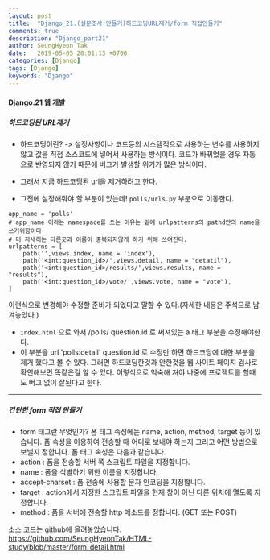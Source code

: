 ```yaml
---
layout: post
title:  "Django_21.(설문조사 만들기)하드코딩URL제거/form 직접만들기"
comments: true
description: "Django_part21"
author: SeungHyeon Tak
date:   2019-05-05 20:01:13 +0700
categories: [Django]
tags: [Django]
keywords: "Django"
---
```

#### Django.21 웹 개발

##### *하드코딩된 URL제거*

* 하드코딩이란?
-> 설정사항이나 코드등의 시스템적으로 사용하는 변수를 사용하지 않고 값을 직접 소스코드에 넣어서 사용하는 방식이다. 코드가 바뀌었을 경우 자동으로 반영되지 않기 때문에 버그가 발생할 위기가 많은 방식이다.

* 그래서 지금 하드코딩된 url을 제거하려고 한다.

* 그전에 설정해줘야 할 부분이 있는데!
`polls/urls.py` 부분으로 이동한다.

```
app_name = 'polls'
# app_name 이라는 namespace를 쓰는 이유는 밑에 urlpatterns의 pathd안의 name을 쓰기위함이다
# 더 자세히는 다른곳과 이름이 중복되지않게 하기 위해 쓰여진다.
urlpatterns = [
    path('',views.index, name = 'index'),
    path('<int:question_id>/',views.detail, name = "detatil"),
    path('<int:question_id>/results/',views.results, name = "results"),
    path('<int:question_id>/vote/',views.vote, name = "vote"),
]
```

이런식으로 변경해야 수정할 준비가 되었다고 말할 수 있다.(자세한 내용은 주석으로 남겨놓았다.)

* `index.html` 으로 와서 /polls/ question.id 로 써져있는 a 태그 부분을 수정해야한다.
* 이 부분을 url 'polls:detail' question.id 로 수정만 하면 하드코딩에 대한 부분을 제거 했다고 볼 수 있다.
그러면 하드코딩한것과 안한것을 웹 사이트 페이지 검사로 확인해보면 똑같은걸 알 수 있다.
이렇식으로 익숙해 져야 나중에 프로젝트를 할때도 버그 없이 잘된다고 한다.

*****

##### *간단한 form 직접 만들기*

* form 태그란 무엇인가?
폼 태그 속성에는 name, action, method, target 등이 있습니다. 폼 속성을 이용하여 전송할 때 어디로 보내야 하는지 그리고 어떤 방법으로 보낼지 정합니다. 폼 태그 속성은 다음과 같습니다.
* action : 폼을 전송할 서버 쪽 스크립트 파일을 지정합니다.
* name : 폼을 식별하기 위한 이름을 지정합니다.
* accept-charset : 폼 전송에 사용할 문자 인코딩을 지정합니다.
* target : action에서 지정한 스크립트 파일을 현재 창이 아닌 다른 위치에 열도록 지정합니다.
* method : 폼을 서버에 전송할 http 메소드를 정합니다. (GET 또는 POST)

소스 코드는 github에 올려놓았습니다.<br>
<https://github.com/SeungHyeonTak/HTML-study/blob/master/form_detail.html>

